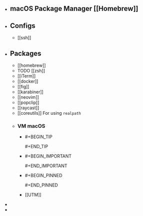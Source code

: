 - ## macOS Package Manager [[Homebrew]]
- ## Configs
	- [[ssh]]
- ## Packages
	- [[homebrew]]
	- TODO [[zsh]]
	- [[iTerm]]
	- [[docker]]
	- [[fig]]
	- [[karabiner]]
	- [[neovim]]
	- [[popclip]]
	- [[raycast]]
	- [[coreutils]]  For using `realpath`
	- ### VM macOS
		- #+BEGIN_TIP
		  
		  #+END_TIP
		- #+BEGIN_IMPORTANT
		  
		  #+END_IMPORTANT
		- #+BEGIN_PINNED
		  
		  #+END_PINNED
		- [[UTM]]
-
-